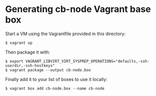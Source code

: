 # Generating cb-node Vagrant base box

Start a VM using the Vagrantfile provided in this directory:

``` shell
$ vagrant up
```

Then package it with:

``` shell
$ export VAGRANT_LIBVIRT_VIRT_SYSPREP_OPERATIONS="defaults,-ssh-userdir,-ssh-hostkeys"
$ vagrant package --output cb-node.box
```

Finally add it to your list of boxes to use it locally:

``` shell
$ vagrant box add cb-node.box --name cb-node
```
